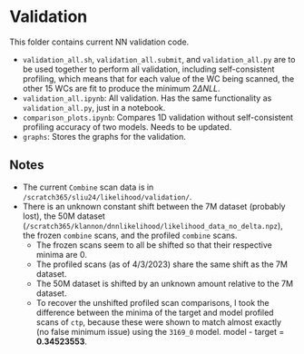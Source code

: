 # Validation

This folder contains current NN validation code.
- `validation_all.sh`, `validation_all.submit`, and `validation_all.py` are to be used together to perform all validation, including self-consistent profiling, which means that for each value of the WC being scanned, the other 15 WCs are fit to produce the minimum $2\Delta NLL$.
- `validation_all.ipynb`: All validation. Has the same functionality as `validation_all.py`, just in a notebook.
- `comparison_plots.ipynb`: Compares 1D validation without self-consistent profiling accuracy of two models. Needs to be updated.
- `graphs`: Stores the graphs for the validation.

## Notes

- The current `Combine` scan data is in `/scratch365/sliu24/likelihood/validation/`.
- There is an unknown constant shift between the 7M dataset (probably lost), the 50M dataset (`/scratch365/klannon/dnnlikelihood/likelihood_data_no_delta.npz`), the frozen `combine` scans, and the profiled `combine` scans.
    - The frozen scans seem to all be shifted so that their respective minima are 0.
    - The profiled scans (as of 4/3/2023) share the same shift as the 7M dataset.
    - The 50M dataset is shifted by an unknown amount relative to the 7M dataset.
    - To recover the unshifted profiled scan comparisons, I took the difference between the minima of the target and model profiled scans of `ctp`, because these were shown to match almost exactly (no false minimum issue) using the `3169_0` model. model - target = **0.34523553**.